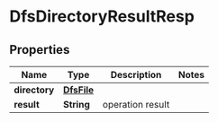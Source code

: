 # DfsDirectoryResultResp

## Properties
Name | Type | Description | Notes
------------ | ------------- | ------------- | -------------
**directory** | [**DfsFile**](DfsFile.md) |  | 
**result** | **String** | operation result | 
